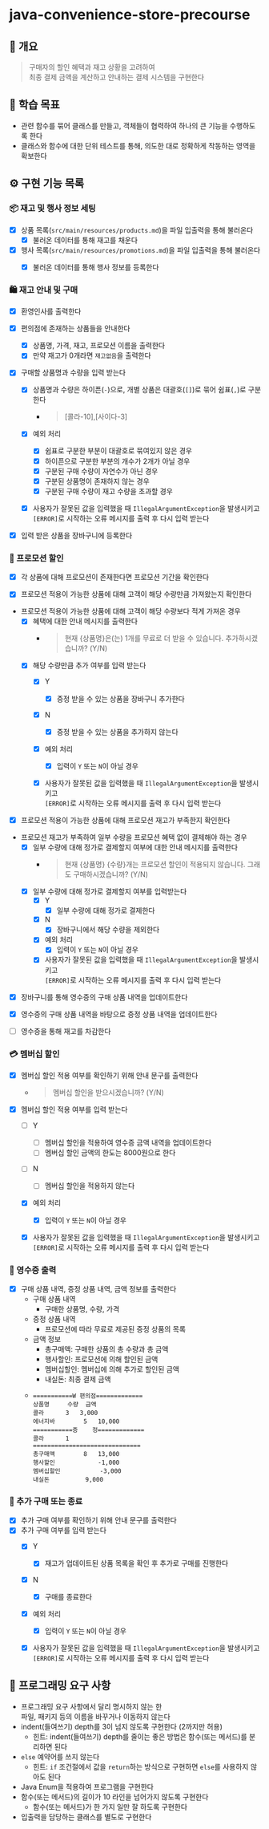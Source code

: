 # java-convenience-store-precourse

## 📝 개요
> 구매자의 할인 혜택과 재고 상황을 고려하여<br>
> 최종 결제 금액을 계산하고 안내하는 결제 시스템을 구현한다


## 🎯 학습 목표
- 관련 함수를 묶어 클래스를 만들고, 객체들이 협력하여 하나의 큰 기능을 수행하도록 한다
- 클래스와 함수에 대한 단위 테스트를 통해, 의도한 대로 정확하게 작동하는 영역을 확보한다


## ⚙️ 구현 기능 목록

### 📦 재고 및 행사 정보 세팅

- [x] 상품 목록(`src/main/resources/products.md`)을 파일 입출력을 통해 불러온다
  - [x] 불러온 데이터를 통해 재고를 채운다
- [x] 행사 목록(`src/main/resources/promotions.md`)을 파일 입출력을 통해 불러온다
  - [x] 불러온 데이터를 통해 행사 정보를 등록한다


### 🛍️ 재고 안내 및 구매

- [x] 환영인사를 출력한다

- [x] 편의점에 존재하는 상품들을 안내한다
  - [x] 상품명, 가격, 재고, 프로모션 이름을 출력한다
  - [x] 만약 재고가 0개라면 `재고없음`을 출력한다

- [x] 구매할 상품명과 수량을 입력 받는다
  - [x] 상품명과 수량은 하이픈(`-`)으로, 개별 상품은 대괄호(`[]`)로 묶어 쉼표(`,`)로 구분한다
    - > [콜라-10],[사이다-3]
  - [x] 예외 처리
    - [x] 쉼표로 구분한 부분이 대괄호로 묶여있지 않은 경우
    - [x] 하이픈으로 구분한 부분의 개수가 2개가 아닐 경우
    - [x] 구분된 구매 수량이 자연수가 아닌 경우
    - [x] 구분된 상품명이 존재하지 않는 경우
    - [x] 구분된 구매 수량이 재고 수량을 초과할 경우
  - [x] 사용자가 잘못된 값을 입력했을 때 `IllegalArgumentException`을 발생시키고
  <br>`[ERROR]`로 시작하는 오류 메시지를 출력 후 다시 입력 받는다


- [x] 입력 받은 상품을 장바구니에 등록한다


### 🎈 프로모션 할인

- [x] 각 상품에 대해 프로모션이 존재한다면 프로모션 기간을 확인한다


- [x] 프로모션 적용이 가능한 상품에 대해 고객이 해당 수량만큼 가져왔는지 확인한다


- 프로모션 적용이 가능한 상품에 대해 고객이 해당 수량보다 적게 가져온 경우
  - [x] 혜택에 대한 안내 메시지를 출력한다
    - > 현재 {상품명}은(는) 1개를 무료로 더 받을 수 있습니다. 추가하시겠습니까? (Y/N)
  - [x] 해당 수량만큼 추가 여부를 입력 받는다
    - [x] Y
      - [x] 증정 받을 수 있는 상품을 장바구니 추가한다
    - [x] N
      - [x] 증정 받을 수 있는 상품을 추가하지 않는다
    - [x] 예외 처리
      - [x] 입력이 `Y` 또는 `N`이 아닐 경우
    - [x] 사용자가 잘못된 값을 입력했을 때 `IllegalArgumentException`을 발생시키고
      <br>`[ERROR]`로 시작하는 오류 메시지를 출력 후 다시 입력 받는다


- [x] 프로모션 적용이 가능한 상품에 대해 프로모션 재고가 부족한지 확인한다


- 프로모션 재고가 부족하여 일부 수량을 프로모션 혜택 없이 결제해야 하는 경우
  - [x] 일부 수량에 대해 정가로 결제할지 여부에 대한 안내 메시지를 출력한다
    - > 현재 {상품명} {수량}개는 프로모션 할인이 적용되지 않습니다. 그래도 구매하시겠습니까? (Y/N)
  - [x] 일부 수량에 대해 정가로 결제할지 여부를 입력받는다
    - [x] Y
      - [x] 일부 수량에 대해 정가로 결제한다
    - [x] N
      - [x] 장바구니에서 해당 수량을 제외한다
    - [x] 예외 처리
      - [x] 입력이 `Y` 또는 `N`이 아닐 경우
    - [x] 사용자가 잘못된 값을 입력했을 때 `IllegalArgumentException`을 발생시키고
      <br>`[ERROR]`로 시작하는 오류 메시지를 출력 후 다시 입력 받는다

- [x] 장바구니를 통해 영수증의 구매 상품 내역을 업데이트한다
- [x] 영수증의 구매 상품 내역을 바탕으로 증정 상품 내역을 업데이트한다

- [ ] 영수증을 통해 재고를 차감한다

### 💳 멤버십 할인

- [x] 멤버십 할인 적용 여부를 확인하기 위해 안내 문구를 출력한다
  - > 멤버십 할인을 받으시겠습니까? (Y/N)
- [x] 멤버십 할인 적용 여부를 입력 받는다
  - [ ] Y
    - [ ] 멤버십 할인을 적용하여 영수증 금액 내역을 업데이트한다
    - [ ] 멤버십 할인 금액의 한도는 8000원으로 한다
  - [ ] N
    - [ ] 멤버십 할인을 적용하지 않는다
  - [x] 예외 처리
    - [x] 입력이 `Y` 또는 `N`이 아닐 경우
  - [x] 사용자가 잘못된 값을 입력했을 때 `IllegalArgumentException`을 발생시키고
    <br>`[ERROR]`로 시작하는 오류 메시지를 출력 후 다시 입력 받는다


### 🧾 영수증 출력

- [x] 구매 상품 내역, 증정 상품 내역, 금액 정보를 출력한다
  - 구매 상품 내역
    - 구매한 상품명, 수량, 가격
  - 증정 상품 내역
    - 프로모션에 따라 무료로 제공된 증정 상품의 목록
  - 금액 정보
    - 총구매액: 구매한 상품의 총 수량과 총 금액
    - 행사할인: 프로모션에 의해 할인된 금액
    - 멤버십할인: 멤버십에 의해 추가로 할인된 금액
    - 내실돈: 최종 결제 금액
  - ```
    ===========W 편의점=============
    상품명		수량	금액
    콜라		3 	3,000
    에너지바 		5 	10,000
    ===========증	정=============
    콜라		1
    ==============================
    총구매액		8	13,000
    행사할인			-1,000
    멤버십할인			-3,000
    내실돈			 9,000
    ```


### 🛒 추가 구매 또는 종료

- [x] 추가 구매 여부를 확인하기 위해 안내 문구를 출력한다
- [x] 추가 구매 여부를 입력 받는다
  - [x] Y
    - [x] 재고가 업데이트된 상품 목록을 확인 후 추가로 구매를 진행한다
  - [x] N
    - [x] 구매를 종료한다
  - [x] 예외 처리
    - [x] 입력이 `Y` 또는 `N`이 아닐 경우
  - [x] 사용자가 잘못된 값을 입력했을 때 `IllegalArgumentException`을 발생시키고
    <br>`[ERROR]`로 시작하는 오류 메시지를 출력 후 다시 입력 받는다


## 🔎 프로그래밍 요구 사항
- 프로그래밍 요구 사항에서 달리 명시하지 않는 한<br>파일, 패키지 등의 이름을 바꾸거나 이동하지 않는다
- indent(들여쓰기) depth를 3이 넘지 않도록 구현한다 (2까지만 허용)
  - 힌트: indent(들여쓰기) depth를 줄이는 좋은 방법은 함수(또는 메서드)를 분리하면 된다
- `else` 예약어를 쓰지 않는다
  - 힌트: `if` 조건절에서 값을 `return`하는 방식으로 구현하면 `else`를 사용하지 않아도 된다
- Java Enum을 적용하여 프로그램을 구현한다
- 함수(또는 메서드)의 길이가 10 라인을 넘어가지 않도록 구현한다
  - 함수(또는 메서드)가 한 가지 일만 잘 하도록 구현한다
- 입출력을 담당하는 클래스를 별도로 구현한다